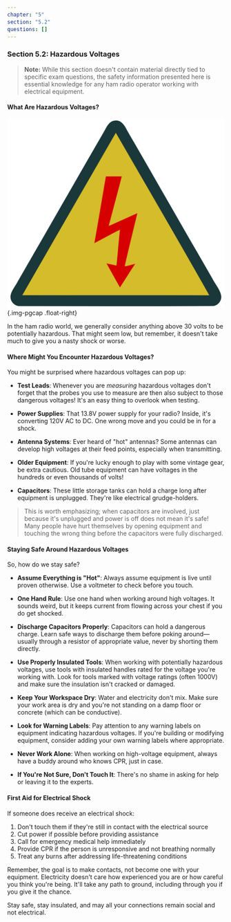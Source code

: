 ```yaml
---
chapter: "5"
section: "5.2"
questions: []
---
```


### Section 5.2: Hazardous Voltages

> **Note:** While this section doesn't contain material directly tied to specific exam questions, the safety information presented here is essential knowledge for any ham radio operator working with electrical equipment.

#### What Are Hazardous Voltages?

![Hazardous voltage symbol](../../../images/illus/hazardvolts.svg)
{.img-pgcap .float-right}

In the ham radio world, we generally consider anything above 30 volts to be potentially hazardous. That might seem low, but remember, it doesn't take much to give you a nasty shock or worse.

#### Where Might You Encounter Hazardous Voltages?

You might be surprised where hazardous voltages can pop up:

- **Test Leads**: Whenever you are *measuring* hazardous voltages don't forget that the probes you use to measure are then also subject to those dangerous voltages! It's an easy thing to overlook when testing.

- **Power Supplies**: That 13.8V power supply for your radio? Inside, it's converting 120V AC to DC. One wrong move and you could be in for a shock.

- **Antenna Systems**: Ever heard of "hot" antennas? Some antennas can develop high voltages at their feed points, especially when transmitting.

- **Older Equipment**: If you're lucky enough to play with some vintage gear, be extra cautious. Old tube equipment can have voltages in the hundreds or even thousands of volts!

- **Capacitors**: These little storage tanks can hold a charge long after equipment is unplugged. They're like electrical grudge-holders.

> This is worth emphasizing; when capacitors are involved, just because it's unplugged and power is off does not mean it's safe! Many people have hurt themselves by opening equipment and touching the wrong thing before the capacitors were fully discharged.

#### Staying Safe Around Hazardous Voltages

So, how do we stay safe?

- **Assume Everything is "Hot"**: Always assume equipment is live until proven otherwise. Use a voltmeter to check before you touch.

- **One Hand Rule**: Use one hand when working around high voltages. It sounds weird, but it keeps current from flowing across your chest if you do get shocked.

- **Discharge Capacitors Properly**: Capacitors can hold a dangerous charge. Learn safe ways to discharge them before poking around—usually through a resistor of appropriate value, never by shorting them directly.

- **Use Properly Insulated Tools**: When working with potentially hazardous voltages, use tools with insulated handles rated for the voltage you're working with. Look for tools marked with voltage ratings (often 1000V) and make sure the insulation isn't cracked or damaged.

- **Keep Your Workspace Dry**: Water and electricity don't mix. Make sure your work area is dry and you're not standing on a damp floor or concrete (which can be conductive).

- **Look for Warning Labels**: Pay attention to any warning labels on equipment indicating hazardous voltages. If you're building or modifying equipment, consider adding your own warning labels where appropriate.

- **Never Work Alone**: When working on high-voltage equipment, always have a buddy around who knows CPR, just in case.

- **If You're Not Sure, Don't Touch It**: There's no shame in asking for help or leaving it to the experts.

#### First Aid for Electrical Shock

If someone does receive an electrical shock:

1. Don't touch them if they're still in contact with the electrical source
2. Cut power if possible before providing assistance
3. Call for emergency medical help immediately
4. Provide CPR if the person is unresponsive and not breathing normally
5. Treat any burns after addressing life-threatening conditions

Remember, the goal is to make contacts, not become one with your equipment. Electricity doesn't care how experienced you are or how careful you think you're being. It'll take any path to ground, including through you if you give it the chance.

Stay safe, stay insulated, and may all your connections remain social and not electrical.

